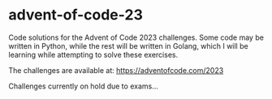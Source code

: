 # advent-of-code-23
Code solutions for the Advent of Code 2023 challenges. Some code may be written in Python, while the rest will be written in Golang, which I will be learning while attempting to solve these exercises.

The challenges are available at: https://adventofcode.com/2023

Challenges currently on hold due to exams...
